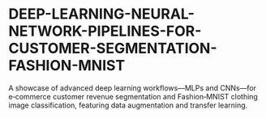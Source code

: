 # DEEP-LEARNING-NEURAL-NETWORK-PIPELINES-FOR-CUSTOMER-SEGMENTATION-FASHION-MNIST
A showcase of advanced deep learning workflows—MLPs and CNNs—for e‑commerce customer revenue segmentation and Fashion‑MNIST clothing image classification, featuring data augmentation and transfer learning.
